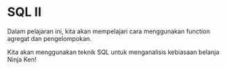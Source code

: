 # SQL II
Dalam pelajaran ini, kita akan mempelajari cara menggunakan function agregat dan pengelompokan.

Kita akan menggunakan teknik SQL untuk menganalisis kebiasaan belanja Ninja Ken!
